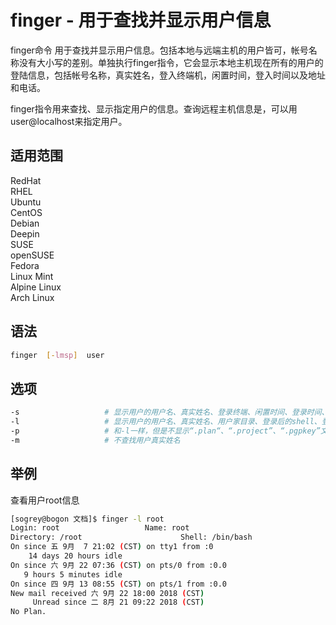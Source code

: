 # finger - 用于查找并显示用户信息
finger命令 用于查找并显示用户信息。包括本地与远端主机的用户皆可，帐号名称没有大小写的差别。单独执行finger指令，它会显示本地主机现在所有的用户的登陆信息，包括帐号名称，真实姓名，登入终端机，闲置时间，登入时间以及地址和电话。

finger指令用来查找、显示指定用户的信息。查询远程主机信息是，可以用user@localhost来指定用户。

## 适用范围

<!-- <div class="svg linux">Linux</div> -->
<div class="svg redhat">RedHat</div>
<div class="svg rhel">RHEL</div>
<div class="svg ubuntu">Ubuntu</div>
<div class="svg centos">CentOS</div>
<div class="svg debian">Debian</div>
<div class="svg deepin">Deepin</div>
<div class="svg suse">SUSE</div>
<div class="svg opensuse">openSUSE</div>
<div class="svg fedora">Fedora</div>
<div class="svg linuxmint">Linux Mint</div>
<!-- <div class="svg mxlinux">MX Linux</div> -->
<div class="svg alpinelinux">Alpine Linux</div>
<div class="svg archlinux">Arch Linux</div>

## 语法

``` bash
finger  [-lmsp]  user
```

## 选项

``` bash
-s                   # 显示用户的用户名、真实姓名、登录终端、闲置时间、登录时间、地址、电话
-l                   # 显示用户的用户名、真实姓名、用户家目录、登录后的shell、登录时间、电子邮件、计划文件
-p                   # 和-l一样，但是不显示“.plan“、“.project”、“.pgpkey”文件
-m                   # 不查找用户真实姓名
```
## 举例
查看用户root信息
``` bash
[sogrey@bogon 文档]$ finger -l root
Login: root                   Name: root
Directory: /root                      Shell: /bin/bash
On since 五 9月  7 21:02 (CST) on tty1 from :0
    14 days 20 hours idle
On since 六 9月 22 07:36 (CST) on pts/0 from :0.0
   9 hours 5 minutes idle
On since 四 9月 13 08:55 (CST) on pts/1 from :0.0
New mail received 六 9月 22 18:00 2018 (CST)
     Unread since 二 8月 21 09:22 2018 (CST)
No Plan.
```

